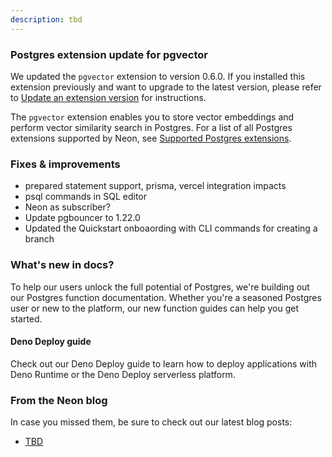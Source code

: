 ```yaml
---
description: tbd
---
```


### Postgres extension update for pgvector

We updated the `pgvector` extension to version 0.6.0. If you installed this extension previously and want to upgrade to the latest version, please refer to [Update an extension version](https://neon.tech/docs/extensions/pg-extensions#update-an-extension-version) for instructions.

The `pgvector` extension enables you to store vector embeddings and perform vector similarity search in Postgres. For a list of all Postgres extensions supported by Neon, see [Supported Postgres extensions](https://neon.tech/docs/extensions/pg-extensions).

### Fixes & improvements

- prepared statement support, prisma, vercel integration impacts
- psql commands in SQL editor
- Neon as subscriber?
- Update pgbouncer to 1.22.0
- Updated the Quickstart onboaording with CLI commands for creating a branch

### What's new in docs?

To help our users unlock the full potential of Postgres, we're building out our Postgres function documentation. Whether you're a seasoned Postgres user or new to the platform, our new function guides can help you get started.

#### Deno Deploy guide

Check out our Deno Deploy guide to learn how to deploy applications with Deno Runtime or the Deno Deploy serverless platform. 

### From the Neon blog

In case you missed them, be sure to check out our latest blog posts:

- [TBD](tbd)
